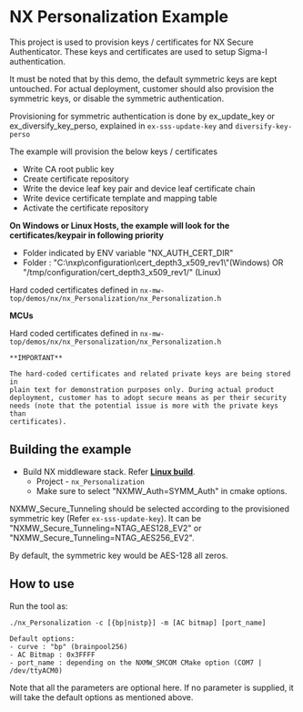 # NX Personalization Example

This project is used to provision keys / certificates for NX Secure Authenticator.
These keys and certificates are used to setup Sigma-I authentication.

It must be noted that by this demo, the default symmetric keys are kept untouched. For actual
deployment, customer should also provision the symmetric keys, or disable the symmetric
authentication.

Provisioning for symmetric authentication is done by ex_update_key or
ex_diversify_key_perso, explained in `ex-sss-update-key` and `diversify-key-perso`

The example will provision the below keys / certificates

- Write CA root public key
- Create certificate repository
- Write the device leaf key pair and device leaf certificate chain
- Write device certificate template and mapping table
- Activate the certificate repository

**On Windows or Linux Hosts, the example will look for the certificates/keypair in following priority**

- Folder indicated by ENV variable \"NX_AUTH_CERT_DIR\"
- Folder : "C:\\nxp\\configuration\\cert_depth3_x509_rev1\\\"(Windows) OR "/tmp/configuration/cert_depth3_x509_rev1/" (Linux)

Hard coded certificates defined in `nx-mw-top/demos/nx/nx_Personalization/nx_Personalization.h`

**MCUs**

Hard coded certificates defined in `nx-mw-top/demos/nx/nx_Personalization/nx_Personalization.h`

```
**IMPORTANT**

The hard-coded certificates and related private keys are being stored in
plain text for demonstration purposes only. During actual product
deployment, customer has to adopt secure means as per their security
needs (note that the potential issue is more with the private keys than
certificates).
```

## Building the example

- Build NX middleware stack. Refer [**Linux build**](../../../doc/linux/readme.md).
	- Project - `nx_Personalization`
	- Make sure to select "NXMW_Auth=SYMM_Auth\" in cmake options.

NXMW_Secure_Tunneling should be selected according to the provisioned symmetric key (Refer `ex-sss-update-key`).
It can be "NXMW_Secure_Tunneling=NTAG_AES128_EV2\" or "NXMW_Secure_Tunneling=NTAG_AES256_EV2\".

By default, the symmetric key would be AES-128 all zeros.

## How to use

Run the tool as:

```
./nx_Personalization -c [{bp|nistp}] -m [AC bitmap] [port_name]

Default options:
- curve : "bp" (brainpool256)
- AC Bitmap : 0x3FFFF
- port_name : depending on the NXMW_SMCOM CMake option (COM7 | /dev/ttyACM0)
```

Note that all the parameters are optional here. If no parameter is
supplied, it will take the default options as mentioned above.
